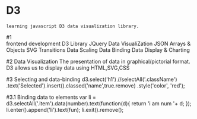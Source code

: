 # D3
	learning javascript D3 data visualization library.
#1	
	frontend development
	D3 Library
	JQuery
	Data VisualiZation
	JSON
	Arrays & Objects
	SVG
	Transitions
	Data Scaling
	Data Binding
	Data Display & Charting

#2	Data Visualization
	The presentation of data in graphical/pictorial format.
	D3 allows us to display data using HTML,SVG,CSS

#3 Selecting and data-binding
	d3.select('h1') //selectAll('.className')
			.text('Selected').insert().classed('name',true.remove)
			.style('color', 'red');

#3.1 Binding data to elements
	var li = d3.selectAll('.item').data(number).text(function(d){
											return 'i am num '+ d;
										});
	li.enter().append('li').text(fun);
	li.exit().remove();